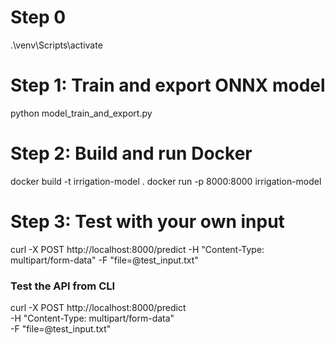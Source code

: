 # Step 0

.\venv\Scripts\activate


# Step 1: Train and export ONNX model
python model_train_and_export.py

# Step 2: Build and run Docker
docker build -t irrigation-model .
docker run -p 8000:8000 irrigation-model

# Step 3: Test with your own input
curl -X POST http://localhost:8000/predict -H "Content-Type: multipart/form-data" -F "file=@test_input.txt"



### Test the API from CLI
curl -X POST http://localhost:8000/predict \
     -H "Content-Type: multipart/form-data" \
     -F "file=@test_input.txt"


